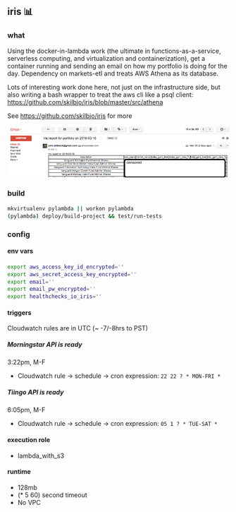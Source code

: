 ## iris 📊

### what
Using the docker-in-lambda work (the ultimate in functions-as-a-service, serverless computing, and virtualization and containerization), get a container running and sending an email on how my portfolio is doing for the day. Dependency on markets-etl and treats AWS Athena as its database.

Lots of interesting work done here, not just on the infrastructure side, but also writing a bash wrapper to treat the aws cli like a psql client: <https://github.com/skilbjo/iris/blob/master/src/athena>

See <https://github.com/skilbjo/iris> for more

<img src="dev-resources/img/iris.png" alt="hi" width="900"/>

### build
```bash
mkvirtualenv pylambda || workon pylambda
(pylambda) deploy/build-project && test/run-tests
```

### config
#### env vars
```bash
export aws_access_key_id_encrypted=''
export aws_secret_access_key_encrypted=''
export email=''
export email_pw_encrypted=''
export healthchecks_io_iris=''
```

#### triggers
Cloudwatch rules are in UTC (~ -7/-8hrs to PST)

##### Morningstar API is ready
3:22pm, M-F
- Cloudwatch rule -> schedule -> cron expression: `22 22 ? * MON-FRI *`

##### Tiingo API is ready
6:05pm, M-F
- Cloudwatch rule -> schedule -> cron expression: `05 1 ? * TUE-SAT *`

#### execution role
- lambda\_with\_s3

#### runtime
- 128mb
- (* 5 60) second timeout
- No VPC
